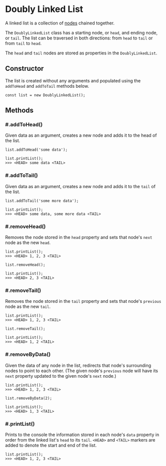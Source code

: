 # Doubly Linked List
A linked list is a collection of [nodes](../Node/ReadMe.md) chained together. 

The `DoublyLinkedList` class has a starting node, or `head`, and ending node, or `tail`. The list can be traversed in both directions: from `head` to `tail` or from `tail` to `head`.

The `head` and `tail` nodes are stored as properties in the `DoublyLinkedList`.

## Constructor
The list is created without any arguments and populated using the `addToHead` and `addToTail` methods below.
```
const list = new DoublyLinkedList();
```

## Methods
### \#.addToHead()
Given data as an argument, creates a new node and adds it to the head of the list. 
```
list.addToHead('some data');

list.printList();
>>> <HEAD> some data <TAIL>
```

### \#.addToTail()
Given data as an argument, creates a new node and adds it to the `tail` of the list. 
```
list.addToTail('some more data');

list.printList();
>>> <HEAD> some data, some more data <TAIL>
```

### \#.removeHead()
Removes the node stored in the `head` property and sets that node's `next` node as the new `head`.
```
list.printList();
>>> <HEAD> 1, 2, 3 <TAIL>

list.removeHead();

list.printList();
>>> <HEAD> 2, 3 <TAIL>
```

### \#.removeTail()
Removes the node stored in the `tail` property and sets that node's `previous` node as the new `tail`.
```
list.printList();
>>> <HEAD> 1, 2, 3 <TAIL>

list.removeTail();

list.printList();
>>> <HEAD> 1, 2 <TAIL>
```

### \#.removeByData()
Given the data of any node in the list, redirects that node's surrounding nodes to point to each other. (The given node's `previous` node will have its `next` property updated to the given node's `next` node.)
```
list.printList();
>>> <HEAD> 1, 2, 3 <TAIL>

list.removeByData(2);

list.printList();
>>> <HEAD> 1, 3 <TAIL>
```

### \#.printList()
Prints to the console the information stored in each node's `data` property in order from the linked list's `head` to its `tail`. `<HEAD>` and `<TAIL>` markers are added to denote the start and end of the list.
```
list.printList();
>>> <HEAD> 1, 2, 3 <TAIL>
```